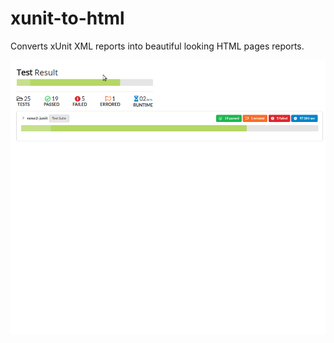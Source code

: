 # xunit-to-html
Converts xUnit XML reports into beautiful looking HTML pages reports.

![usage](/usage.gif)
